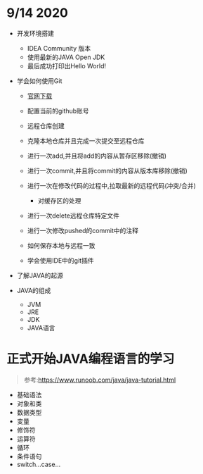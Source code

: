 # 9/14 2020



* 开发环境搭建
	* IDEA Community 版本 
	* 使用最新的JAVA Open JDK
	* 最后成功打印出Hello World!

* 学会如何使用Git
	* [官网下载](https://git-scm.com/)
	* 配置当前的github账号
	* 远程仓库创建
	* 克隆本地仓库并且完成一次提交至远程仓库
	* 进行一次add,并且将add的内容从暂存区移除(撤销)
	* 进行一次commit,并且将commit的内容从版本库移除(撤销)
	* 进行一次在修改代码的过程中,拉取最新的远程代码(冲突/合并)
		* 对缓存区的处理

	* 进行一次delete远程仓库特定文件
	* 进行一次修改pushed的commit中的注释
	* 如何保存本地与远程一致
	* 学会使用IDE中的git插件

* 了解JAVA的起源
* JAVA的组成
	* JVM
	* JRE
	* JDK
	* JAVA语言

# 正式开始JAVA编程语言的学习
> 参考:https://www.runoob.com/java/java-tutorial.html

* 基础语法
* 对象和类
* 数据类型
* 变量
* 修饰符
* 运算符
* 循环
* 条件语句
* switch...case...